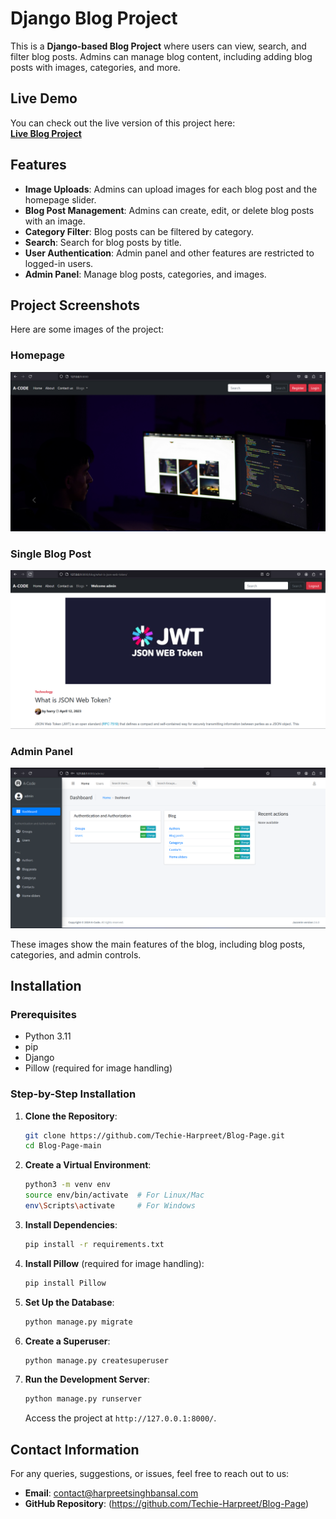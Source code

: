 # Django Blog Project

This is a **Django-based Blog Project** where users can view, search, and filter blog posts. Admins can manage blog content, including adding blog posts with images, categories, and more.

## Live Demo

You can check out the live version of this project here:  
[**Live Blog Project**](https://a-code.harpreetsinghbansal.com/)

## Features

- **Image Uploads**: Admins can upload images for each blog post and the homepage slider.
- **Blog Post Management**: Admins can create, edit, or delete blog posts with an image.
- **Category Filter**: Blog posts can be filtered by category.
- **Search**: Search for blog posts by title.
- **User Authentication**: Admin panel and other features are restricted to logged-in users.
- **Admin Panel**: Manage blog posts, categories, and images.

## Project Screenshots

Here are some images of the project:

### Homepage
![Homepage](https://raw.githubusercontent.com/Techie-Harpreet/Blog-Page/refs/heads/main/Images/homepage.png)

### Single Blog Post
![Single Blog Post](https://raw.githubusercontent.com/Techie-Harpreet/Blog-Page/refs/heads/main/Images/blogpost.png)

### Admin Panel
![Admin Panel](https://raw.githubusercontent.com/Techie-Harpreet/Blog-Page/refs/heads/main/Images/admin.png)

These images show the main features of the blog, including blog posts, categories, and admin controls.

## Installation

### Prerequisites

- Python 3.11
- pip
- Django
- Pillow (required for image handling)

### Step-by-Step Installation

1. **Clone the Repository**:
    ```bash
    git clone https://github.com/Techie-Harpreet/Blog-Page.git
    cd Blog-Page-main
    ```

2. **Create a Virtual Environment**:
    ```bash
    python3 -m venv env
    source env/bin/activate  # For Linux/Mac
    env\Scripts\activate     # For Windows
    ```

3. **Install Dependencies**:
    ```bash
    pip install -r requirements.txt
    ```

4. **Install Pillow** (required for image handling):
    ```bash
    pip install Pillow
    ```

5. **Set Up the Database**:
    ```bash
    python manage.py migrate
    ```

6. **Create a Superuser**:
    ```bash
    python manage.py createsuperuser
    ```

7. **Run the Development Server**:
    ```bash
    python manage.py runserver
    ```
    Access the project at `http://127.0.0.1:8000/`.

## Contact Information

For any queries, suggestions, or issues, feel free to reach out to us:

- **Email**: contact@harpreetsinghbansal.com
- **GitHub Repository**: (https://github.com/Techie-Harpreet/Blog-Page)

